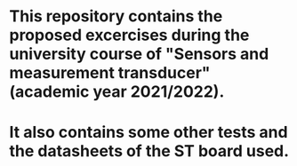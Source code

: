 # This repository contains the proposed excercises during the university course of "Sensors and measurement transducer" (academic year 2021/2022).
# It also contains some other tests and the datasheets of the ST board used. 
